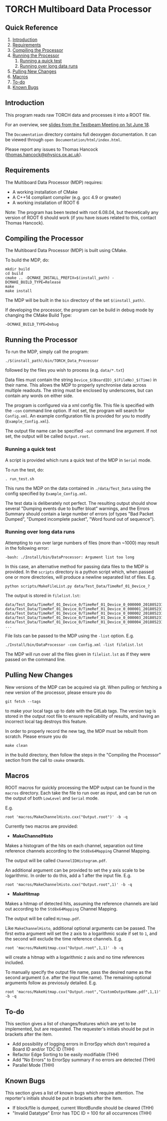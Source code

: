 # TORCH Multiboard Data Processor

## Quick Reference
1. [Introduction](#Introduction)
2. [Requirements](#Requirements)
3. [Compiling the Processor](#Compiling)
4. [Running the Processor](#Running)
    1. [Running a quick test](#RunQuickTest)
    2. [Running over long data runs](#RunLongRuns)
5. [Pulling New Changes](#Pulling)
6. [Macros](#Macros)
7. [To-do](#ToDo)
8. [Known Bugs](#KnownBugs)

## Introduction <a name="Introduction"></a>
This program reads raw TORCH data and processes it into a ROOT file.

For an overview, see [slides from the Testbeam Meeting on 1st June 18](https://indico.cern.ch/event/731827/contributions/3026751/attachments/1660291/2659581/Multiboard_Data_Processor.pdf).

The ```Documentation``` directory contains full deoxygen documentation. It can be viewed through ```open Documentation/html/index.html```.

Please report any issues to Thomas Hancock (thomas.hancock@physics.ox.ac.uk).

## Requirements <a name="Requirements"></a>
The Multiboard Data Processor (MDP) requires:

* A working installation of CMake
* A C++14 compliant compiler (e.g. gcc 4.9 or greater)
* A working installation of ROOT 6

Note: The program has been tested with root 6.08.04, but theoretically any version of ROOT 6 should work (if you have issues related to this, contact Thomas Hancock).

## Compiling the Processor <a name="Compiling"></a>
The Multiboard Data Processor (MDP) is built using CMake.

To build the MDP, do:
```
mkdir build
cd build
cmake .. -DCMAKE_INSTALL_PREFIX=$(install_path) -DCMAKE_BUILD_TYPE=Release
make
make install
```

The MDP will be built in the ```bin``` directory of the set ```$(install_path)```.

If developing the processor, the program can be build in debug mode by changing the CMake Build Type:
```
-DCMAKE_BUILD_TYPE=Debug
```

## Running the Processor <a name="Running"></a>
To run the MDP, simply call the program:
```
./$(install_path)/bin/TORCH_Data_Processor
```
followed by the files you wish to process (e.g. ```data/*.txt```)

Data files must contain the string ```Device_$(BoardID)_$(FileNo)_$(Time)``` in their name. This allows the MDP to properly synchronise data across multiple readouts. The string must be enclosed by underscores, but can contain any words on either side.

The program is configured via a xml config file. This file is specified with the ```-con``` command line option. If not set, the program will search for ```Config.xml```. An example configuration file is provided for you to modify (```Example_Config.xml```).

The output file name can be specified ```-out``` command line argument. If not set, the output will be called ```Output.root```.

### Running a quick test <a name="RunQuickTest"></a>
A script is provided which runs a quick test of the MDP in ```Serial``` mode.

To run the test, do:
```
. run_test.sh
```

This runs the MDP on the data contained in ```./data/Test_Data``` using the config specified by ```Example_Config.xml```.

The test data is deliberately not perfect. The resulting output should show several "Dumping events due to buffer bloat" warnings, and the Errors Summary should contain a large number of errors (of types "Bad Packet Dumped", "Dumped incomplete packet", "Word found out of sequence").

### Running over long data runs <a name="RunLongRuns"></a>
Attempting to run over large numbers of files (more than ~1000) may result in the following error:
```
-bash: ./Install/bin/DataProcessor: Argument list too long
```

In this case, an alternative method for passing data files to the MDP is provided. In the ```scripts``` directory is a python script which, when passed one or more directories, will produce a newline separated list of files. E.g.
```
python scripts/MakeFileList.py data/Test_Data/TimeRef_01_Device_?
```

The output is stored in ```filelist.lst```:
```
data/Test_Data/TimeRef_01_Device_0/TimeRef_01_Device_0_000000_20180523110722.txt
data/Test_Data/TimeRef_01_Device_0/TimeRef_01_Device_0_000001_20180523110738.txt
data/Test_Data/TimeRef_01_Device_0/TimeRef_01_Device_0_000002_20180523110753.txt
data/Test_Data/TimeRef_01_Device_0/TimeRef_01_Device_0_000003_20180523110809.txt
data/Test_Data/TimeRef_01_Device_0/TimeRef_01_Device_0_000004_20180523110823.txt
...
```

File lists can be passed to the MDP using the ```-list``` option. E.g.
```
./Install/bin/DataProcessor -con Config.xml -list filelist.lst
```

The MDP will run over all the files given in ```filelist.lst``` as if they were passed on the command line.

## Pulling New Changes  <a name="Pulling"></a>

New versions of the MDP can be acquired via git. When pulling or fetching a new version of the processor, please ensure you do
```
git fetch --tags
```
to make your local tags up to date with the GitLab tags. The version tag is stored in the output root file to ensure replicability of results, and having an incorrect local tag destroys this feature.

In order to properly record the new tag, the MDP must be rebuilt from scratch. Please ensure you do
```
make clean
```
in the build directory, then follow the steps in the "Compiling the Processor" section from the call to ```cmake``` onwards.

## Macros <a name="Macros"></a>
ROOT macros for quickly processing the MDP output can be found in the ```macros``` directory. Each take the file to run over as input, and can be run on the output of both ```LowLevel``` and ```Serial``` mode.

E.g.
```
root 'macros/MakeChannelHisto.cxx("Output.root")' -b -q
```

Currently two macros are provided:

* **MakeChannelHisto**

Makes a histogram of the hits on each channel, separation out time reference channels according to the ```Std8x64Mapping``` Channel Mapping.

The output will be called ```ChannelIDHistogram.pdf```.

An additional argument can be provided to set the y axis scale to be logarithmic. In order to do this, add a 1 after the input file. E.g.
```
root 'macros/MakeChannelHisto.cxx("Output.root",1)' -b -q
```

* **MakeHitmap**

Makes a hitmap of detected hits, assuming the  reference channels are laid out according to the ```Std8x64Mapping``` Channel Mapping.

The output will be called ```Hitmap.pdf```.

Like ```MakeChannelHisto```, additional optional arguments can be passed. The first extra argument will set the z axis to a logarithmic scale if set to ```1```, and the second will exclude the time reference channels. E.g.
```
root 'macros/MakeHitmap.cxx("Output.root",1,1)' -b -q
```
will create a hitmap with a logarithmic z axis and no time references included.

To manually specify the output file name, pass the desired name as the second argument (i.e. after the input file name). The remaining optional arguments follow as previosuly detailed. E.g.
```
root 'macros/MakeHitmap.cxx("Output.root","CustomOutputName.pdf",1,1)' -b -q
```

## To-do <a name="ToDo"></a>

This section gives a list of changes/features which are yet to be implemented, but are requested. The requester's initials should be put in brackets after the item.

* Add possibility of logging errors in ErrorSpy which don't required a Board ID and/or TDC ID (THH)
* Refactor Edge Sorting to be easily modifiable (THH)
* Add "No Errors" to ErrorSpy summary if no errors are detected (THH)
* Parallel Mode (THH)

## Known Bugs <a name="KnownBugs"></a>

This section gives a list of known bugs which require attention. The reporter's initials should be put in brackets after the item.

* If block/file is dumped, current WordBundle should be cleared (THH)
* "Invalid Datatype" Error has TDC ID = 100 for all occurrences (THH)
